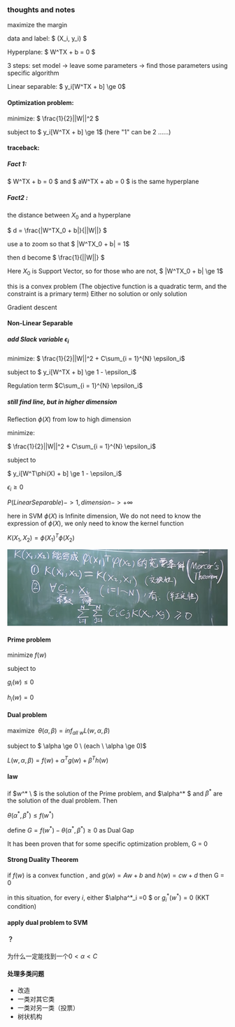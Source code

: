 ### thoughts and notes

maximize the margin

data and label: $ (X_i, y_i) $

Hyperplane: $ W^TX + b = 0 $

3 steps: set model -> leave some parameters -> find those parameters using specific algorithm

Linear separable: $ y_i[W^TX + b] \ge 0$

#### Optimization problem:
minimize: $ \frac{1}{2}||W||^2 $

subject to $ y_i[W^TX + b] \ge 1$
(here "1" can be 2 ......)
#### traceback:

##### Fact 1:

$ W^TX + b = 0 $ and $ aW^TX + ab = 0 $ is the same hyperplane 

##### Fact2 :

the distance between $X_0$ and a hyperplane

$ d = \frac{|W^TX_0 + b|}{||W||} $ 

use a to zoom so that $ |W^TX_0 + b|  = 1$ 

then d become $ \frac{1}{||W||} $ 

Here $X_0$ is Support Vector, so for those who are not, $ |W^TX_0 + b|  \ge 1$ 

this is a convex problem
(The objective function is a quadratic term, and the constraint is a primary term)
Either no solution or only solution

Gradient descent

#### Non-Linear Separable

##### add Slack variable $\epsilon_i$

minimize: $ \frac{1}{2}||W||^2  + C\sum_{i = 1}^{N} \epsilon_i$

subject to $ y_i[W^TX + b] \ge 1 - \epsilon_i$

Regulation term $C\sum_{i = 1}^{N} \epsilon_i$

##### still find line, but in higher dimension

Reflection $\phi(X)$ from low to high dimension

minimize: 

$ \frac{1}{2}||W||^2  + C\sum_{i = 1}^{N} \epsilon_i$

subject to 

$ y_i[W^T\phi(X) + b] \ge 1 - \epsilon_i$

$\epsilon_i \ge 0$

$P(Linear Separable) -> 1,  dimension -> +\infty$

here in SVM $\phi(X)$ is Infinite dimension,
We do not need to know the expression of $\phi(X)$, we only need to know the kernel function 

$K(X_1, X_2) = \phi(X_1)^T \phi(X_2)$

![alt text](<Sufficient and necessary condition of Kernel function.png>)

#### Prime problem
minimize $f(w)$

subject to 

$g_i(w)\le 0$

$h_i(w)=0$

#### Dual problem
maximize $\ \theta(\alpha, \beta) = inf_{all \ w}{L(w, \alpha, \beta)}$

subject to $ \alpha \ge 0  \ (each \ \alpha \ge 0)$ 

$L(w, \alpha, \beta) = f(w) + \alpha^Tg(w) + \beta^Th(w)$

#### law
if $w^* \ $ is the solution of the Prime problem, and $\alpha^* $ and $\beta ^ *$ are the solution of the dual problem.
Then

$\theta(\alpha^*, \beta^*) \le f(w^*)$ 

define $G = f(w^*) - \theta(\alpha^*, \beta^*) \ge 0$ as Dual Gap

It has been proven that for some specific optimization problem, G = 0


#### Strong Duality Theorem
if $f(w)$ is a convex function , and $g(w) = Aw + b$ and $h(w) = cw + d$
then G = 0

in this situation, for every $i$, either $\alpha^*_i =0 $ or $g^*_i(w^*) = 0$
(KKT condition)

#### apply dual problem to SVM




#### ？
为什么一定能找到一个$0 < \alpha < C$


#### 处理多类问题
* 改造
* 一类对其它类
* 一类对另一类（投票）
* 树状机构